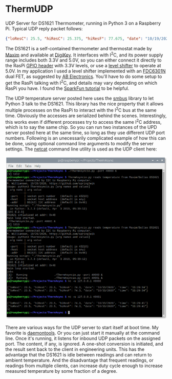 # ThermUDP
UDP Server for DS1621 Thermometer, running in Python 3 on a Raspberry Pi.  Typical UDP reply packet follows:
```JSON
{"loResC": 25.5, "hiResC": 25.375, "hiResF": 77.675, "date": "10/19/2020", "time": "17:09:58"}
```
The DS1621 is a self-contained thermometer and thermostat made by [Maxim](https://www.maximintegrated.com/en/products/sensors/DS1621.html) and available at [DigiKey](https://www.digikey.com/en/products/detail/maxim-integrated/DS1621/956905).  It interfaces with I<sup>2</sup>C, and its power supply range includes both 3.3V and 5.0V, so you can either connect it directly to the RasPi [GPIO header](https://www.raspberrypi.org/documentation/usage/gpio/) with 3.3V levels, or use a [level shifter](https://www.nxp.com/docs/en/application-note/AN10441.pdf) to operate at 5.0V.  In my application I used a level shifter implemented with an [FDC6301N](https://www.onsemi.com/products/discretes-drivers/mosfets/fdc6301n) dual FET, as suggested by [AB Electronics](https://www.abelectronics.co.uk/kb/article/1049/logic-level-converter).  You'll have to do some setup to get the RasPi talking with I<sup>2</sup>C, and details may vary depending on which RasPi you have.  I found the [SparkFun tutorial](https://learn.sparkfun.com/tutorials/raspberry-pi-spi-and-i2c-tutorial#i2c-on-pi) to be helpful.

The UDP temperature server posted here uses the [smbus](https://pypi.org/project/smbus2/) library to let Python 3 talk to the DS1621.  This library has the nice property that it allows multiple processes on the RasPi to interact with the I<sup>2</sup>C bus at the same time.  Obviously the accesses are serialized behind the scenes.  Interestingly, this works even if different processes try to access the same I<sup>2</sup>C address, which is to say the same chip.  So you can run two instances of the UPD server posted here at the same time, so long as they use different UDP port numbers.  Following is an unecessarily complicated example of how this can be done, using optional command line arguments to modify the server settings.  The [netcat](https://www.commandlinux.com/man-page/man1/nc.1.html) command line utility is used as the UDP client here:

![RasPi Screen Capture](RasPiScreen.png)

There are various ways for the UDP server to start itself at boot time.  My favorite is [daemontools](https://cr.yp.to/daemontools.html).  Or you can just start it manually at the command line.  Once it's running, it listens for inbound UDP packets on the assigned port.  The content, if any, is ignored.  A one-shot conversion is initiated, and the result sent back to the client in engineering units.  This has the advantage that the DS1621 is idle between readings and can return to ambient temperature.  And the disadvantage that frequent readings, or readings from multiple clients, can increase duty cycle enough to increase measured temperature by some fraction of a degree.
